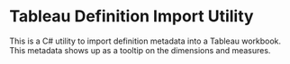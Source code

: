 # Tableau Definition Import Utility
This is a C# utility to import definition metadata into a Tableau workbook. This metadata shows up as a tooltip on the dimensions and measures.
